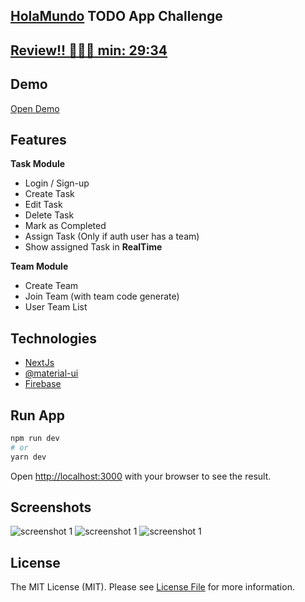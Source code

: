 ## [HolaMundo](https://www.youtube.com/watch?v=jaxjtywrG2A) TODO App Challenge

## [Review!! 🙋🏻‍♂️ min: 29:34](https://youtu.be/fyjNpvtzVhk?t=1774) 
## Demo
[Open Demo](https://nextjs-todo-list.vercel.app
)
## Features

**Task Module**
- Login / Sign-up
- Create Task
- Edit Task
- Delete Task
- Mark as Completed
- Assign Task (Only if auth user has a team)
- Show assigned Task in **RealTime**

**Team Module**
- Create Team
- Join Team (with team code generate)
- User Team List 

## Technologies
- [NextJs](https://nextjs.org) 
- [@material-ui](https://material-ui.com)
- [Firebase](https://firebase.google.com)

## Run App

```bash
npm run dev
# or
yarn dev
```

Open [http://localhost:3000](http://localhost:3000) with your browser to see the result.

## Screenshots
<img src="https://raw.githubusercontent.com/jrgarciadev/nextjs-todo-list/master/public/screenshot1.png" alt="screenshot 1" />
<img src="https://raw.githubusercontent.com/jrgarciadev/nextjs-todo-list/master/public/screenshot2.png" alt="screenshot 1" />
<img src="https://raw.githubusercontent.com/jrgarciadev/nextjs-todo-list/master/public/screenshot3.png" alt="screenshot 1" />

## License

The MIT License (MIT). Please see [License File](license.md) for more information.
